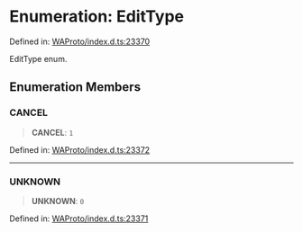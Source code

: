# Enumeration: EditType

Defined in: [WAProto/index.d.ts:23370](https://github.com/Fokusdotid/Baileys/blob/982cc5b3c62bfc7b56d2f8f8427b6c1a2dda856f/WAProto/index.d.ts#L23370)

EditType enum.

## Enumeration Members

### CANCEL

> **CANCEL**: `1`

Defined in: [WAProto/index.d.ts:23372](https://github.com/Fokusdotid/Baileys/blob/982cc5b3c62bfc7b56d2f8f8427b6c1a2dda856f/WAProto/index.d.ts#L23372)

***

### UNKNOWN

> **UNKNOWN**: `0`

Defined in: [WAProto/index.d.ts:23371](https://github.com/Fokusdotid/Baileys/blob/982cc5b3c62bfc7b56d2f8f8427b6c1a2dda856f/WAProto/index.d.ts#L23371)
